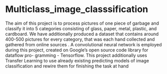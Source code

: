 # Multiclass_image_classsification
The aim of this project is to process
pictures of one piece of garbage and classify it into 5 categories consisting of glass,
paper, metal, plastic, and cardboard. We have additionally produced a dataset that
contains around 400-500 pictures for every category, that was each hand collected
and gathered from online sources . A convolutional neural network is employed
during this project, created on Google’s open source code library for dataflow pro-
gramming - Tensorflow. This project additionally uses Transfer Learning to use
already existing predicting models of image classification and rewire them for finishing the task at hand
